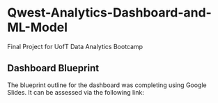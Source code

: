 # Qwest-Analytics-Dashboard-and-ML-Model
Final Project for UofT Data Analytics Bootcamp

## Dashboard Blueprint

The blueprint outline for the dashboard was completing using Google Slides.  It can be assessed via the following link:

[
](https://docs.google.com/presentation/d/10TsZtGvvyuwiergr2YL65wGyHtwb6KW2b7WdqUAZ7wc/edit#slide=id.g197f91e436d_0_76)
